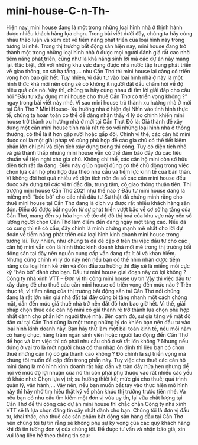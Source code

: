 # mini-house-C-n-Th-
Hiện nay, mini house đang là một trong những loại hình nhà ở thịnh hành được nhiều khách hàng lựa chọn. Trong bài viết dưới đây, chúng ta hãy cùng nhau thảo luận và xem xét về tiềm năng phát triển của loại hình này trong tương lai nhé. Trong thị trường bất động sản hiện nay, mini house đang trở thành một trong những loại hình nhà ở được mọi người đánh giá rất cao nhờ tiềm năng phát triển, cũng như là khả năng sinh lời mà các dự án này mang lại. Đặc biệt, đối với những khu vực đang được nhà nước tập trung phát triển về giao thông, cơ sở hạ tầng,… như Cần Thơ thì mini house lại càng có triển vọng hơn bao giờ hết. Tuy nhiên, vì đầu tư vào loại hình nhà ở này là một hình thức khá mới nên cũng sẽ có không ít người đặt dấu chấm hỏi về độ hiệu quả của nó. Vậy thì, chúng ta hãy cùng nhau đi tìm lời giải đáp cho câu hỏi “Đầu tư xây dựng mini house cho thuê Cần Thơ có triển vọng không ?” ngay trong bài viết này nhé.  Vì sao mini house trở thành xu hướng nhà ở mới tại Cần Thơ ?   Mini House- Xu hướng nhà ở hiện đại  Nhìn vào tình hình thực tế, chúng ta hoàn toàn có thể dễ dàng nhận thấy 4 lý do chính khiến mini house trở thành xu hướng nhà ở mới tại Cần Thơ. Đó là:  Giá thành để xây dựng một căn mini house tính ra là rất rẻ so với những loại hình nhà ở thông thường, có thể là ít hơn gấp rưỡi hoặc gấp đôi. Chính vì thế, các căn hộ mini được coi là một giải pháp vô cùng phù hợp để các gia chủ có thể tiết kiệm phần lớn chi phí và diện tích xây dựng trong thi công. Tuy có diện tích nhỏ và giá thành thấp nhưng mini house vẫn có thể đảm bảo đầy đủ các tiêu chuẩn về tiện nghi cho gia chủ. Không chỉ thế, các căn hộ mini còn sở hữu diện tích rất đa dạng. Điều này giúp người dùng có thể chủ động trong việc chọn lựa căn hộ phù hợp dựa theo nhu cầu và tiềm lực kinh tế của bản thân. Vì không đòi hỏi quá nhiều về diện tích nên đa số các căn mini house đều được xây dựng tại các vị trí đắc địa, trung tâm, có giao thông thuận tiện. Thị trường mini house Cần Thơ 2021 như thế nào ?   Đầu tư mini house đang là miếng mồi “béo bở” cho các nhà đầu tư  Sự thật đã chứng minh rằng cho thuê mini house tại Cần Thơ đang là dịch vụ được rất nhiều khách hàng săn đón. Điều đó được bắt nguồn từ sự phát triển vượt bậc về cơ sở hạ tầng của Cần Thơ, mang đến sự hứa hẹn về tốc độ đô thị hoá của khu vực này nên số lượng người chọn Cần Thơ làm điểm đến đang ngày một tăng cao. Nếu đã có cung thì sẽ có cầu, đây chính là minh chứng mạnh mẽ nhất cho lời dự đoán về tiềm năng phát triển của loại hình kinh doanh mini house trong tương lai.  Tuy nhiên, như chúng ta đã đề cập ở trên thì việc đầu tư cho các căn hộ mini vẫn còn là hình thức kinh doanh khá mới mẻ trong thị trường bất động sản tại đây nên nguồn cung cấp vẫn đang rất ít ỏi và khan hiếm. Nhưng cũng chính vì lý do này nên nếu bạn có thể nhìn nhận được tiềm năng của loại hình kể trên và đón đầu xu hướng thì đây sẽ là miếng mồi cực kỳ “béo bở” dành cho bạn.  Đầu tư mini house giai đoạn này có lợi không ?   Công ty nhà xinh VTT – Đơn vị thi công mini house uy tín  Vậy thì việc đầu tư xây dựng để cho thuê các căn mini house có triển vọng đến mức nào ? Trên thực tế, vì tiềm năng của thị trường bất động sản tại Cần Thơ nói chúng đang là rất lớn nên giá nhà đất tại đây cũng bị tăng nhanh một cách chóng mặt, dẫn đến mức giá thuê nhà trở nên đắt đỏ hơn bao giờ hết. Vì thế, giải pháp chọn thuê các căn hộ mini có giá thành rẻ trở thành lựa chọn phù hợp nhất dành cho phần lớn người thuê nhà.  Bên cạnh đó, sự gia tăng về mật độ dân cư tại Cần Thơ cũng là một trong những lý do khiến bạn nên đầu tư vào loại hình kinh doanh này. Bạn hãy thử làm một bài toán kinh tế, nếu mỗi năm có hàng chục, hàng trăm ngàn sinh viên hoặc người lao động đến Cần Thơ để học và làm việc thì có phải nhu cầu chổ ở sẽ rất lớn không ? Nhưng nếu đứng ở vai trò là một người chưa có thu nhập ổn định thì liệu bạn có chọn thuê những căn hộ có giá thành cao không ? Đó chính là sự triển vọng mà chúng tôi muốn đề cập đến trong phần này.  Tuy việc cho thuê các căn hộ mini đang là mô hình kinh doanh rất hấp dẫn và tràn đầy hứa hẹn nhưng để nói về mức độ lợi nhuận của nó thì còn phải phụ thuộc vào rất nhiều các yếu tố khác như: Chọn lựa vị trí; xu hướng thiết kế; mức giá cho thuê; quá trình quản lý, vận hành;… Vậy nên, nếu bạn muốn bắt tay vào thực hiện mô hình này thì hãy nhớ tìm hiểu thật kỹ về phân khúc thị trường trước tiên nhé.  Và nếu bạn có nhu cầu tìm kiếm một đơn vị vừa uy tín, lại vừa chất lượng tại Cần Thơ để thi công các dự án mini house thì chắc chắn Công ty nhà xinh VTT sẽ là lựa chọn đáng tin cậy nhất dành cho bạn. Chúng tôi là đơn vị đầu tư, khai thác, cho thuê các sản phẩm bất động sản hàng đầu tại Cần Thơ nên chúng tôi tự tin rằng sẽ không phụ sự kỳ vọng của các quý khách hàng khi đã tin tưởng đơn vị của chúng tôi. Để được tư vấn và nhận báo giá, xin vui lòng liên hệ theo thông tin sau:
